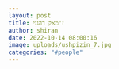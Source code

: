 ```yaml
---
layout: post
title: ז'מאק דהגני
author: shiran
date: 2022-10-14 08:00:16
image: uploads/ushpizin_7.jpg
categories: "#people"
---
```

